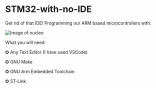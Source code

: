 # STM32-with-no-IDE
Get rid of that IDE!
Programming our ARM based microcontrollers with:

![Image of nucleo](https://i.ibb.co/qxH7V1D/FLLL.jpg)


What you will need: 

✪ Any Text Editor (I have used VSCode)

✪ GNU Make

✪ GNU Arm Embedded Toolchain

✪ ST-Link
